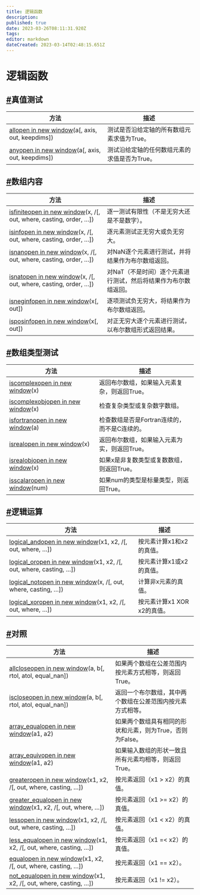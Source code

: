 ```yaml
---
title: 逻辑函数
description: 
published: true
date: 2023-03-26T08:11:31.920Z
tags: 
editor: markdown
dateCreated: 2023-03-14T02:48:15.651Z
---
```


# 逻辑函数

## [#](https://www.numpy.org.cn/reference/routines/logic.html#真值测试)真值测试

| 方法                                                         | 描述                                         |
| ------------------------------------------------------------ | -------------------------------------------- |
| [allopen in new window](https://numpy.org/devdocs/reference/generated/numpy.all.html#numpy.all)(a[, axis, out, keepdims]) | 测试是否沿给定轴的所有数组元素求值为True。   |
| [anyopen in new window](https://numpy.org/devdocs/reference/generated/numpy.any.html#numpy.any)(a[, axis, out, keepdims]) | 测试沿给定轴的任何数组元素的求值是否为True。 |

## [#](https://www.numpy.org.cn/reference/routines/logic.html#数组内容)数组内容

| 方法                                                         | 描述                                                         |
| ------------------------------------------------------------ | ------------------------------------------------------------ |
| [isfiniteopen in new window](https://numpy.org/devdocs/reference/generated/numpy.isfinite.html#numpy.isfinite)(x, /[, out, where, casting, order, …]) | 逐一测试有限性（不是无穷大还是不是数字）。                   |
| [isinfopen in new window](https://numpy.org/devdocs/reference/generated/numpy.isinf.html#numpy.isinf)(x, /[, out, where, casting, order, …]) | 逐元素测试正无穷大或负无穷大。                               |
| [isnanopen in new window](https://numpy.org/devdocs/reference/generated/numpy.isnan.html#numpy.isnan)(x, /[, out, where, casting, order, …]) | 对NaN逐个元素进行测试，并将结果作为布尔数组返回。            |
| [isnatopen in new window](https://numpy.org/devdocs/reference/generated/numpy.isnat.html#numpy.isnat)(x, /[, out, where, casting, order, …]) | 对NaT（不是时间）逐个元素进行测试，然后将结果作为布尔数组返回。 |
| [isneginfopen in new window](https://numpy.org/devdocs/reference/generated/numpy.isneginf.html#numpy.isneginf)(x[, out]) | 逐项测试负无穷大，将结果作为布尔数组返回。                   |
| [isposinfopen in new window](https://numpy.org/devdocs/reference/generated/numpy.isposinf.html#numpy.isposinf)(x[, out]) | 对正无穷大逐个元素进行测试，以布尔数组形式返回结果。         |

## [#](https://www.numpy.org.cn/reference/routines/logic.html#数组类型测试)数组类型测试

| 方法                                                         | 描述                                         |
| ------------------------------------------------------------ | -------------------------------------------- |
| [iscomplexopen in new window](https://numpy.org/devdocs/reference/generated/numpy.iscomplex.html#numpy.iscomplex)(x) | 返回布尔数组，如果输入元素复杂，则返回True。 |
| [iscomplexobjopen in new window](https://numpy.org/devdocs/reference/generated/numpy.iscomplexobj.html#numpy.iscomplexobj)(x) | 检查复杂类型或复杂数字数组。                 |
| [isfortranopen in new window](https://numpy.org/devdocs/reference/generated/numpy.isfortran.html#numpy.isfortran)(a) | 检查数组是否是Fortran连续的，而不是C连续的。 |
| [isrealopen in new window](https://numpy.org/devdocs/reference/generated/numpy.isreal.html#numpy.isreal)(x) | 返回布尔数组，如果输入元素为实，则返回True。 |
| [isrealobjopen in new window](https://numpy.org/devdocs/reference/generated/numpy.isrealobj.html#numpy.isrealobj)(x) | 如果x是非复数类型或复数数组，则返回True。    |
| [isscalaropen in new window](https://numpy.org/devdocs/reference/generated/numpy.isscalar.html#numpy.isscalar)(num) | 如果num的类型是标量类型，则返回True。        |

## [#](https://www.numpy.org.cn/reference/routines/logic.html#逻辑运算)逻辑运算

| 方法                                                         | 描述                        |
| ------------------------------------------------------------ | --------------------------- |
| [logical_andopen in new window](https://numpy.org/devdocs/reference/generated/numpy.logical_and.html#numpy.logical_and)(x1, x2, /[, out, where, …]) | 按元素计算x1和x2的真值。    |
| [logical_oropen in new window](https://numpy.org/devdocs/reference/generated/numpy.logical_or.html#numpy.logical_or)(x1, x2, /[, out, where, casting, …]) | 按元素计算x1或x2的真值。    |
| [logical_notopen in new window](https://numpy.org/devdocs/reference/generated/numpy.logical_not.html#numpy.logical_not)(x, /[, out, where, casting, …]) | 计算非x元素的真值。         |
| [logical_xoropen in new window](https://numpy.org/devdocs/reference/generated/numpy.logical_xor.html#numpy.logical_xor)(x1, x2, /[, out, where, …]) | 按元素计算x1 XOR x2的真值。 |

## [#](https://www.numpy.org.cn/reference/routines/logic.html#对照)对照

| 方法                                                         | 描述                                                       |
| ------------------------------------------------------------ | ---------------------------------------------------------- |
| [allcloseopen in new window](https://numpy.org/devdocs/reference/generated/numpy.allclose.html#numpy.allclose)(a, b[, rtol, atol, equal_nan]) | 如果两个数组在公差范围内按元素方式相等，则返回True。       |
| [iscloseopen in new window](https://numpy.org/devdocs/reference/generated/numpy.isclose.html#numpy.isclose)(a, b[, rtol, atol, equal_nan]) | 返回一个布尔数组，其中两个数组在公差范围内按元素方式相等。 |
| [array_equalopen in new window](https://numpy.org/devdocs/reference/generated/numpy.array_equal.html#numpy.array_equal)(a1, a2) | 如果两个数组具有相同的形状和元素，则为True，否则为False。  |
| [array_equivopen in new window](https://numpy.org/devdocs/reference/generated/numpy.array_equiv.html#numpy.array_equiv)(a1, a2) | 如果输入数组的形状一致且所有元素均相等，则返回True。       |
| [greateropen in new window](https://numpy.org/devdocs/reference/generated/numpy.greater.html#numpy.greater)(x1, x2, /[, out, where, casting, …]) | 按元素返回（x1 > x2）的真值。                              |
| [greater_equalopen in new window](https://numpy.org/devdocs/reference/generated/numpy.greater_equal.html#numpy.greater_equal)(x1, x2, /[, out, where, …]) | 按元素返回（x1 >= x2）的真值。                             |
| [lessopen in new window](https://numpy.org/devdocs/reference/generated/numpy.less.html#numpy.less)(x1, x2, /[, out, where, casting, …]) | 按元素返回（x1 < x2）的真值。                              |
| [less_equalopen in new window](https://numpy.org/devdocs/reference/generated/numpy.less_equal.html#numpy.less_equal)(x1, x2, /[, out, where, casting, …]) | 按元素返回（x1 =< x2）的真值。                             |
| [equalopen in new window](https://numpy.org/devdocs/reference/generated/numpy.equal.html#numpy.equal)(x1, x2, /[, out, where, casting, …]) | 按元素返回（x1 == x2）。                                   |
| [not_equalopen in new window](https://numpy.org/devdocs/reference/generated/numpy.not_equal.html#numpy.not_equal)(x1, x2, /[, out, where, casting, …]) | 按元素返回（x1 != x2）。                                   |

